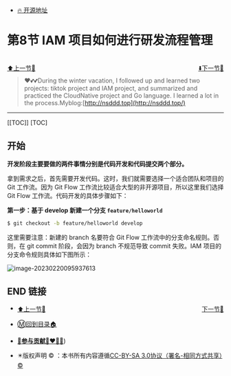 + [🔥 开源地址](https://github.com/cubxxw/iam)

# 第8节 IAM 项目如何进行研发流程管理

<br>
<div><a href = '7.md' style='float:left'>⬆️上一节🔗  </a><a href = '9.md' style='float: right'>  ⬇️下一节🔗</a></div>
<br>

> ❤️💕💕During the winter vacation, I followed up and learned two projects: tiktok project and IAM project, and summarized and practiced the CloudNative project and Go language. I learned a lot in the process.Myblog:[http://nsddd.top](http://nsddd.top/)

---
[[TOC]]
[TOC]

## 开始

**开发阶段主要要做的两件事情分别是代码开发和代码提交两个部分。**

拿到需求之后，首先需要开发代码。这时，我们就需要选择一个适合团队和项目的 Git 工作流。因为 Git Flow 工作流比较适合大型的非开源项目，所以这里我们选择 Git Flow 工作流。代码开发的具体步骤如下：

**第一步：基于 develop 新建一个分支 `feature/helloworld`**

```bash
$ git checkout -b feature/helloworld develop
```

这里需要注意：新建的 branch 名要符合 Git Flow 工作流中的分支命名规则。否则，在 git commit 阶段，会因为 branch 不规范导致 commit 失败。IAM 项目的分支命令规则具体如下图所示：

![image-20230220095937613](http://sm.nsddd.top/sm202302200959749.png)







## END 链接
<ul><li><div><a href = '7.md' style='float:left'>⬆️上一节🔗  </a><a href = '9.md' style='float: right'>  ️下一节🔗</a></div></li></ul>

+ [Ⓜ️回到目录🏠](../README.md)

+ [**🫵参与贡献💞❤️‍🔥💖**](https://nsddd.top/archives/contributors))

+ ✴️版权声明 &copy; ：本书所有内容遵循[CC-BY-SA 3.0协议（署名-相同方式共享）&copy;](http://zh.wikipedia.org/wiki/Wikipedia:CC-by-sa-3.0协议文本) 

